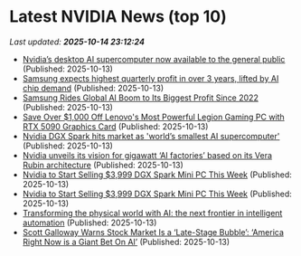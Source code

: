 # Latest NVIDIA News (top 10)
_Last updated: **2025-10-14 23:12:24**_

- [Nvidia’s desktop AI supercomputer now available to the general public](https://finance.yahoo.com/news/nvidia-desktop-ai-supercomputer-now-230012921.html) (Published: 2025-10-13)
- [Samsung expects highest quarterly profit in over 3 years, lifted by AI chip demand](https://www.channelnewsasia.com/business/samsung-expects-highest-quarterly-profit-in-over-3-years-lifted-ai-chip-demand-5399756) (Published: 2025-10-13)
- [Samsung Rides Global AI Boom to Its Biggest Profit Since 2022](https://finance.yahoo.com/news/samsung-rides-global-ai-boom-224352944.html) (Published: 2025-10-13)
- [Save Over $1,000 Off Lenovo's Most Powerful Legion Gaming PC with RTX 5090 Graphics Card](https://www.ign.com/articles/lenovo-legion-tower-7-gaming-pc-deal-with-rtx-5090-graphics-card) (Published: 2025-10-13)
- [Nvidia DGX Spark hits market as 'world’s smallest AI supercomputer'](https://finance.yahoo.com/news/nvidia-dgx-spark-hits-market-as-worlds-smallest-ai-supercomputer-223050200.html) (Published: 2025-10-13)
- [Nvidia unveils its vision for gigawatt ‘AI factories’ based on its Vera Rubin architecture](https://siliconangle.com/2025/10/13/nvidia-unveils-vision-gigawatt-ai-factories-based-vera-rubin-architecture/) (Published: 2025-10-13)
- [Nvidia to Start Selling $3,999 DGX Spark Mini PC This Week](https://me.pcmag.com/en/ai/32868/nvidia-to-start-selling-3999-dgx-spark-mini-pc-this-week) (Published: 2025-10-13)
- [Nvidia to Start Selling $3,999 DGX Spark Mini PC This Week](https://uk.pcmag.com/ai/160707/nvidia-to-start-selling-3999-dgx-spark-mini-pc-this-week) (Published: 2025-10-13)
- [Transforming the physical world with AI: the next frontier in intelligent automation](https://aws.amazon.com/blogs/machine-learning/transforming-the-physical-world-with-ai-the-next-frontier-in-intelligent-automation/) (Published: 2025-10-13)
- [Scott Galloway Warns Stock Market Is a ‘Late-Stage Bubble’: ‘America Right Now is a Giant Bet On AI’](https://www.mediaite.com/media/podcasts/scott-galloway-warns-stock-market-is-a-late-stage-bubble-america-right-now-is-a-giant-bet-on-ai/) (Published: 2025-10-13)
